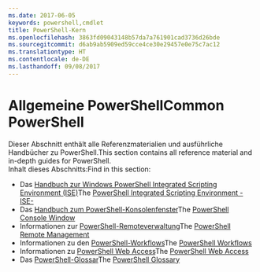 ```yaml
---
ms.date: 2017-06-05
keywords: powershell,cmdlet
title: PowerShell-Kern
ms.openlocfilehash: 3863fd09043148b57da7a761901cad3736d26bde
ms.sourcegitcommit: d6ab9ab5909ed59cce4ce30e29457e0e75c7ac12
ms.translationtype: HT
ms.contentlocale: de-DE
ms.lasthandoff: 09/08/2017
---
```

# <a name="common-powershell"></a><span data-ttu-id="35e1b-103">Allgemeine PowerShell</span><span class="sxs-lookup"><span data-stu-id="35e1b-103">Common PowerShell</span></span>
<span data-ttu-id="35e1b-104">Dieser Abschnitt enthält alle Referenzmaterialien und ausführliche Handbücher zu PowerShell.</span><span class="sxs-lookup"><span data-stu-id="35e1b-104">This section contains all reference material and in-depth guides for PowerShell.</span></span>  
<span data-ttu-id="35e1b-105">Inhalt dieses Abschnitts:</span><span class="sxs-lookup"><span data-stu-id="35e1b-105">Find in this section:</span></span>
- <span data-ttu-id="35e1b-106">Das [Handbuch zur Windows PowerShell Integrated Scripting Environment (ISE)](ise-guide.md)</span><span class="sxs-lookup"><span data-stu-id="35e1b-106">The [PowerShell Integrated Scripting Environment -ISE-](ise-guide.md)</span></span>
- <span data-ttu-id="35e1b-107">Das [Handbuch zum PowerShell-Konsolenfenster](console-guide.md)</span><span class="sxs-lookup"><span data-stu-id="35e1b-107">The [PowerShell Console Window](console-guide.md)</span></span>
- <span data-ttu-id="35e1b-108">Informationen zur [PowerShell-Remoteverwaltung](Running-Remote-Commands.md)</span><span class="sxs-lookup"><span data-stu-id="35e1b-108">The [PowerShell Remote Management](Running-Remote-Commands.md)</span></span>
- <span data-ttu-id="35e1b-109">Informationen zu den [PowerShell-Workflows](workflows-guide.md)</span><span class="sxs-lookup"><span data-stu-id="35e1b-109">The [PowerShell Workflows](workflows-guide.md)</span></span>
- <span data-ttu-id="35e1b-110">Informationen zu [PowerShell Web Access](web-access.md)</span><span class="sxs-lookup"><span data-stu-id="35e1b-110">The [PowerShell Web Access](web-access.md)</span></span>
- <span data-ttu-id="35e1b-111">Das [PowerShell-Glossar](../Windows-PowerShell-Glossary.md)</span><span class="sxs-lookup"><span data-stu-id="35e1b-111">The [PowerShell Glossary](../Windows-PowerShell-Glossary.md)</span></span>

